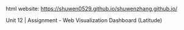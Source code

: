 html website: https://shuwen0529.github.io/shuwenzhang.github.io/

Unit 12 | Assignment - Web Visualization Dashboard (Latitude)
